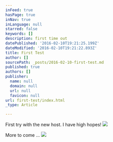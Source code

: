 ```yaml
---
inFeed: true
hasPage: true
inNav: true
inLanguage: null
starred: false
keywords: []
description: first time out
datePublished: '2016-02-10T19:21:25.199Z'
dateModified: '2016-02-10T19:21:22.893Z'
title: First Test
author: []
sourcePath: _posts/2016-02-10-first-test.md
published: true
authors: []
publisher:
  name: null
  domain: null
  url: null
  favicon: null
url: first-test/index.html
_type: Article

---
```

First try with the new host. I have high hopes!
![](https://the-grid-user-content.s3-us-west-2.amazonaws.com/199ae19a-c811-4db3-ac6f-a1a8414f4439.jpg)

More to come ...
![](https://s3-us-west-2.amazonaws.com/the-grid-img/p/e75350d4dc90202bb65f4b07ef559cfed8d34bc9.jpg)